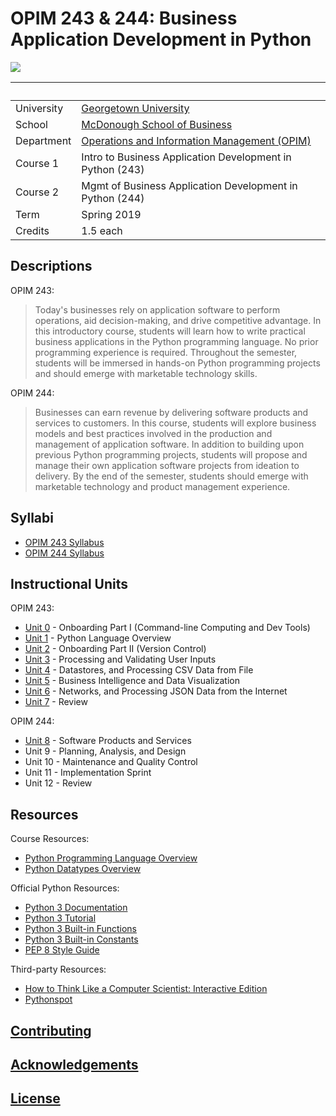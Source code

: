 # OPIM 243 & 244: Business Application Development in Python

![](https://www.perforce.com/sites/default/files/image/2018-08/image-blog-enterprises-investing-python%20(2).jpg)

&nbsp; | &nbsp;
--- | ---
University | [Georgetown University](https://www.georgetown.edu/)
School | [McDonough School of Business](https://msb.georgetown.edu/)
Department | [Operations and Information Management (OPIM)](https://msb.georgetown.edu/opim)
Course 1 | Intro to Business Application Development in Python (243)
Course 2 | Mgmt of Business Application Development in Python (244)
Term | Spring 2019
Credits | 1.5 each

## Descriptions

OPIM 243:

> Today's businesses rely on application software to perform operations, aid decision-making, and drive competitive advantage. In this introductory course, students will learn how to write practical business applications in the Python programming language. No prior programming experience is required. Throughout the semester, students will be immersed in hands-on Python programming projects and should emerge with marketable technology skills.

OPIM 244:

> Businesses can earn revenue by delivering software products and services to customers. In this course, students will explore business models and best practices involved in the production and management of application software. In addition to building upon previous Python programming projects, students will propose and manage their own application software projects from ideation to delivery. By the end of the semester, students should emerge with marketable technology and product management experience.


## Syllabi

  + [OPIM 243 Syllabus](SYLLABUS-243.pdf)
  + [OPIM 244 Syllabus](SYLLABUS-244.pdf)

## Instructional Units

OPIM 243:

  + [Unit 0](/units/unit-0.md) - Onboarding Part I (Command-line Computing and Dev Tools)
  + [Unit 1](/units/unit-1.md) - Python Language Overview
  + [Unit 2](/units/unit-2.md) - Onboarding Part II (Version Control)
  + [Unit 3](/units/unit-3.md) - Processing and Validating User Inputs
  + [Unit 4](/units/unit-4.md) - Datastores, and Processing CSV Data from File
  + [Unit 5](/units/unit-5.md) - Business Intelligence and Data Visualization
  + [Unit 6](/units/unit-6.md) - Networks, and Processing JSON Data from the Internet
  + [Unit 7](/units/unit-7.md) - Review

OPIM 244:

  + [Unit 8](/units/unit-8.md) - Software Products and Services
  + Unit 9 - Planning, Analysis, and Design
  + Unit 10 - Maintenance and Quality Control
  + Unit 11 - Implementation Sprint
  + Unit 12 - Review

## Resources

Course Resources:

  + [Python Programming Language Overview](/notes/python/README.md)
  + [Python Datatypes Overview](/notes/python/datatypes/README.md)

Official Python Resources:

  + [Python 3 Documentation](https://docs.python.org/3/reference/index.html)
  + [Python 3 Tutorial](https://docs.python.org/3/tutorial/index.html)
  + [Python 3 Built-in Functions](https://docs.python.org/3/library/functions.html)
  + [Python 3 Built-in Constants](https://docs.python.org/3/library/constants.html)
  + [PEP 8 Style Guide](https://www.python.org/dev/peps/pep-0008/)

Third-party Resources:

  + [How to Think Like a Computer Scientist: Interactive Edition](http://interactivepython.org/runestone/static/thinkcspy/index.html)
  + [Pythonspot](https://pythonspot.com/beginner/)

## [Contributing](/CONTRIBUTING.md)

## [Acknowledgements](/CREDITS.md)

## [License](/LICENSE.md)
